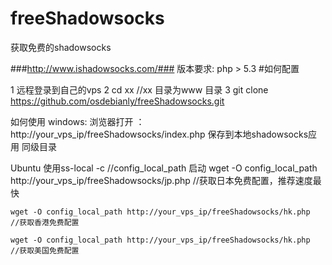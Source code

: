 # freeShadowsocks
获取免费的shadowsocks 

###http://www.ishadowsocks.com/###
版本要求:
	php > 5.3
#如何配置

1  远程登录到自己的vps
2  cd xx //xx 目录为www 目录
3  git clone https://github.com/osdebianly/freeShadowsocks.git

如何使用
windows:
	 	浏览器打开 ： http://your_vps_ip/freeShadowsocks/index.php  保存到本地shadowsocks应用 同级目录 

Ubuntu
	使用ss-local -c //config_local_path 启动
	wget -O config_local_path http://your_vps_ip/freeShadowsocks/jp.php    //获取日本免费配置，推荐速度最快
	
	wget -O config_local_path http://your_vps_ip/freeShadowsocks/hk.php    //获取香港免费配置

	wget -O config_local_path http://your_vps_ip/freeShadowsocks/hk.php    //获取美国免费配置



